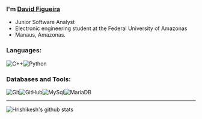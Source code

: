 ### I'm [David Figueira](https://github.com/david-lsf)

-   Junior Software Analyst
-   Electronic engineering student at the Federal University of Amazonas
-   Manaus, Amazonas.

### Languages:

<img alt="C++" src="https://img.shields.io/badge/-c++-black?logo=c%2B%2B&style=social" /><img alt="Python" src="https://img.shields.io/badge/-Python-black?logo=Python&style=social" />

### Databases and Tools:

<img alt="Git" src="https://img.shields.io/badge/Git-E34F26?style=for-the-badge&logo=git&logoColor=white"/>![GitHub](https://img.shields.io/badge/github-%23121011.svg?style=for-the-badge&logo=github&logoColor=white)<img alt="MySql" src="https://img.shields.io/badge/MySQL-00000F?style=for-the-badge&logo=mysql&logoColor=white"/><img alt="MariaDB" src="https://img.shields.io/badge/MariaDB-003545?style=for-the-badge&logo=mariadb&logoColor=white"/><img alt="" src=""/>

<hr>

![Hrishikesh's github stats](https://github-readme-stats.vercel.app/api/?username=david-lsf&show_icons=true&title_color=fff&icon_color=79ff97&text_color=9f9f9f&bg_color=151515) 
